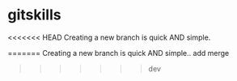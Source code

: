 # gitskills
<<<<<<< HEAD
Creating a new branch is quick AND simple.

=======
Creating a new branch is quick AND simple..
add merge
>>>>>>> dev
